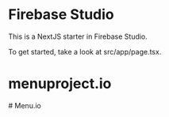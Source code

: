 # Firebase Studio

This is a NextJS starter in Firebase Studio.

To get started, take a look at src/app/page.tsx.
# menuproject.io
#   M e n u . i o  
 